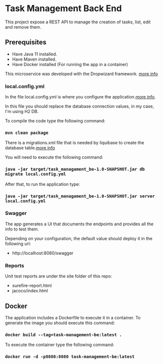 # Task Management Back End

This project expose a REST API to manage
the creation of tasks, list, edit and remove them.


## Prerequisites
* Have Java 11 installed.
* Have Maven installed.
* Have Docker installed (For running the app in a container)

This microservice was developed with the Dropwizard framework. [more info](https://www.dropwizard.io/en/latest/)

### local.config.yml
In the file local.config.yml is where you configure the application.[more info](https://www.dropwizard.io/en/latest/manual/configuration.html).

In this file you should replace the database connection values, in my 
case, I'm using H2 DB.

To compile the code type the following command:

### `mvn clean package`

There is a migrations.xml file that is needed by liquibase to create the database table.[more info](https://liquibase.org/get-started/quickstart)

You will need to execute the following command:
### `java -jar target/task_managament_be-1.0-SNAPSHOT.jar db migrate local.config.yml`

After that, to run the application type:

### `java -jar target/task_managament_be-1.0-SNAPSHOT.jar server local.config.yml`

### Swagger
The app generates a UI that documents the endpoints and provides all the info to test them.

Depending on your configuration, the default value should deploy it in the following url:
* http://localhost:8080/swagger

### Reports
Unit test reports are under the site folder of this repo:
* surefire-report.html
* jacoco/index.html

## Docker

The application includes a Dockerfile to execute it in a
container.
To generate the image you should execute this command:

### `docker build --tag=task-management-be:latest .`

To execute the container type the following command:
### `docker run -d -p8080:8080 task-management-be:latest`
